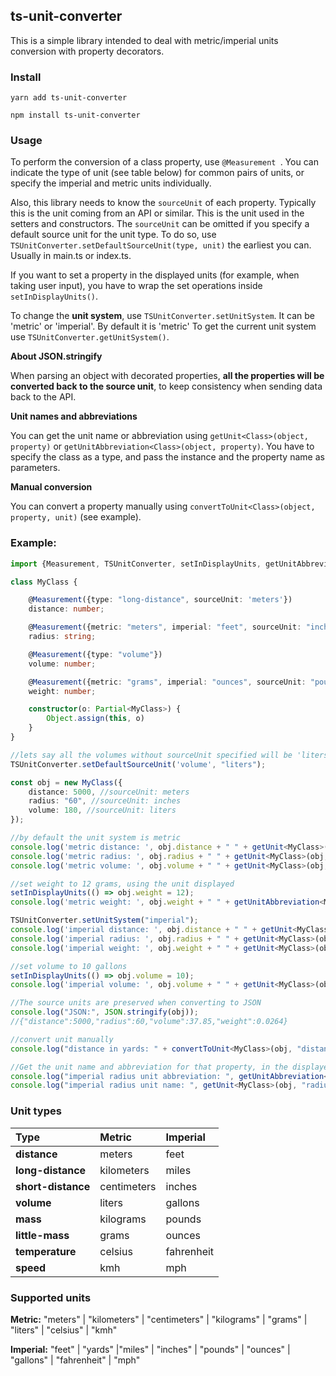 ## ts-unit-converter

This is a simple library intended to deal with metric/imperial units conversion with property decorators.

### Install

`yarn add ts-unit-converter`

`npm install ts-unit-converter`

### Usage

To perform the conversion of a class property, use ```@Measurement ```. You can indicate the type of unit (see table below) for common pairs of units, or specify the imperial and metric units individually.

Also, this library needs to know the ```sourceUnit``` of each property. Typically this is the unit coming from an API or similar. This is the unit used in the setters and constructors.
The ```sourceUnit``` can be omitted if you specify a default source unit for the unit type. To do so, use ```TSUnitConverter.setDefaultSourceUnit(type, unit)``` the earliest you can. Usually in main.ts or index.ts.

If you want to set a property in the displayed units (for example, when taking user input), you have to wrap the set operations inside ```setInDisplayUnits()```.

To change the **unit system**, use ```TSUnitConverter.setUnitSystem```. It can be 'metric' or 'imperial'. By default it is 'metric' To get the current unit system use ```TSUnitConverter.getUnitSystem()```.

**About JSON.stringify**

When parsing an object with decorated properties, **all the properties  will be converted back to the source unit**, to keep consistency when sending data back to the API.


**Unit names and abbreviations**

You can get the unit name or abbreviation using ```getUnit<Class>(object, property)``` or ```getUnitAbbreviation<Class>(object, property)```. You have to specify the class as a type, and pass the instance and the property name as parameters.

**Manual conversion**

You can convert a property manually using ```convertToUnit<Class>(object, property, unit)``` (see example).

### Example:

```typescript
import {Measurement, TSUnitConverter, setInDisplayUnits, getUnitAbbreviation, getUnit, convertToUnit} from 'ts-unit-converter';

class MyClass {

    @Measurement({type: "long-distance", sourceUnit: 'meters'})
    distance: number;

    @Measurement({metric: "meters", imperial: "feet", sourceUnit: "inches"})
    radius: string;

    @Measurement({type: "volume"})
    volume: number;

    @Measurement({metric: "grams", imperial: "ounces", sourceUnit: "pounds"})
    weight: number;

    constructor(o: Partial<MyClass>) {
        Object.assign(this, o)
    }
}

//lets say all the volumes without sourceUnit specified will be 'liters'
TSUnitConverter.setDefaultSourceUnit('volume', "liters");

const obj = new MyClass({
    distance: 5000, //sourceUnit: meters
    radius: "60", //sourceUnit: inches
    volume: 180, //sourceUnit: liters
});

//by default the unit system is metric
console.log('metric distance: ', obj.distance + " " + getUnit<MyClass>(obj, "distance")); // 5 kilometers
console.log('metric radius: ', obj.radius + " " + getUnit<MyClass>(obj, "radius")); // 1.524 meters
console.log('metric volume: ', obj.volume + " " + getUnit<MyClass>(obj, "volume")); // 180 liters

//set weight to 12 grams, using the unit displayed
setInDisplayUnits(() => obj.weight = 12);
console.log('metric weight: ', obj.weight + " " + getUnitAbbreviation<MyClass>(obj, "weight")); // 12 g

TSUnitConverter.setUnitSystem("imperial");
console.log('imperial distance: ', obj.distance + " " + getUnit<MyClass>(obj, "distance")); // 3.1 miles
console.log('imperial radius: ', obj.radius + " " + getUnit<MyClass>(obj, "radius")); // 5 feet
console.log('imperial weight: ', obj.weight + " " + getUnit<MyClass>(obj, "weight")); // 0.42 ounces

//set volume to 10 gallons
setInDisplayUnits(() => obj.volume = 10);
console.log('imperial volume: ', obj.volume + " " + getUnit<MyClass>(obj, "volume")); // 10 gallons

//The source units are preserved when converting to JSON
console.log("JSON:", JSON.stringify(obj)); 
//{"distance":5000,"radius":60,"volume":37.85,"weight":0.0264}

//convert unit manually
console.log("distance in yards: " + convertToUnit<MyClass>(obj, "distance", "yards"));

//Get the unit name and abbreviation for that property, in the displayed unit system.
console.log("imperial radius unit abbreviation: ", getUnitAbbreviation<MyClass>(obj, "radius")); //ft
console.log("imperial radius unit name: ", getUnit<MyClass>(obj, "radius")); //feet


```

### Unit types

| Type  | Metric  | Imperial  |
| :------------ | :------------ | :------------ |
| **distance**  | meters  | feet  |
| **long-distance**  | kilometers  | miles  |
| **short-distance**  | centimeters  | inches  |
| **volume**  | liters | gallons  |
| **mass**  | kilograms  | pounds  |
| **little-mass**   | grams  | ounces  |
| **temperature**  | celsius  | fahrenheit  |
| **speed**  | kmh  | mph  |

### Supported units

**Metric:** "meters" | "kilometers" | "centimeters" | "kilograms" | "grams" | "liters" | "celsius" | "kmh"

**Imperial:** "feet" | "yards" |"miles" | "inches" | "pounds" | "ounces" | "gallons" | "fahrenheit" | "mph"
